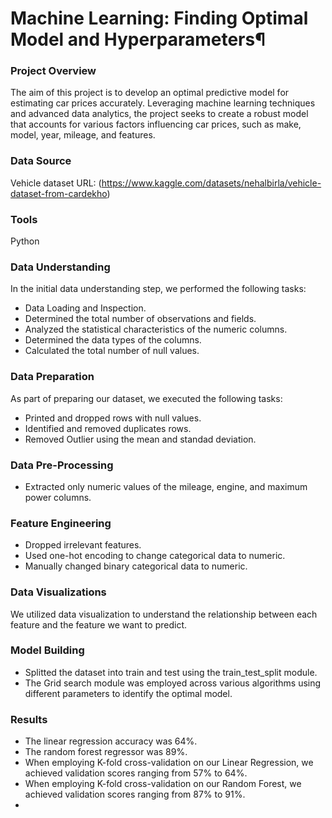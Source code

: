 # Machine Learning: Finding Optimal Model and Hyperparameters¶

### Project Overview 
The aim of this project is to develop an optimal predictive model for estimating car prices accurately. Leveraging machine learning techniques and advanced data analytics, the project seeks to create a robust model that accounts for various factors influencing car prices, such as make, model, year, mileage, and  features.


### Data Source
Vehicle dataset URL: (https://www.kaggle.com/datasets/nehalbirla/vehicle-dataset-from-cardekho)

### Tools
Python

### Data Understanding
In the initial data understanding step, we performed the following tasks:
- Data Loading and Inspection.
- Determined the total number of observations and fields.
- Analyzed the statistical characteristics of the numeric columns.
- Determined the data types of the columns.
- Calculated the total number of  null values.

 ### Data Preparation
 As part of preparing our dataset, we executed the following tasks:
 - Printed and dropped rows with null values.
 - Identified and removed duplicates rows.
 - Removed Outlier using the mean and standad deviation.

  ### Data Pre-Processing
  - Extracted only numeric values of the mileage, engine, and maximum power columns.

### Feature Engineering
- Dropped irrelevant features.
- Used one-hot encoding to change categorical data to numeric.
- Manually changed binary categorical data to numeric.

### Data Visualizations
We utilized data visualization to understand the relationship between each feature and the feature we want to predict.

### Model Building
- Splitted the dataset into train and test using the train_test_split module.
- The Grid search module was employed across various algorithms using different parameters to identify the optimal model.

### Results
- The linear regression accuracy was 64%.
- The random forest regressor was 89%.
- When employing K-fold cross-validation on our Linear Regression, we achieved validation scores ranging from 57% to 64%.
- When employing K-fold cross-validation on our Random Forest, we achieved validation scores ranging from 87% to 91%.
- 
